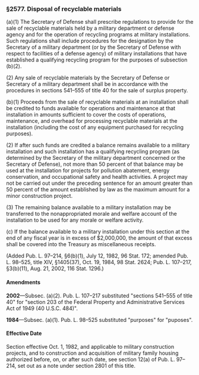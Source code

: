 ### §2577. Disposal of recyclable materials ###

(a)(1) The Secretary of Defense shall prescribe regulations to provide for the sale of recyclable materials held by a military department or defense agency and for the operation of recycling programs at military installations. Such regulations shall include procedures for the designation by the Secretary of a military department (or by the Secretary of Defense with respect to facilities of a defense agency) of military installations that have established a qualifying recycling program for the purposes of subsection (b)(2).

(2) Any sale of recyclable materials by the Secretary of Defense or Secretary of a military department shall be in accordance with the procedures in sections 541–555 of title 40 for the sale of surplus property.

(b)(1) Proceeds from the sale of recyclable materials at an installation shall be credited to funds available for operations and maintenance at that installation in amounts sufficient to cover the costs of operations, maintenance, and overhead for processing recyclable materials at the installation (including the cost of any equipment purchased for recycling purposes).

(2) If after such funds are credited a balance remains available to a military installation and such installation has a qualifying recycling program (as determined by the Secretary of the military department concerned or the Secretary of Defense), not more than 50 percent of that balance may be used at the installation for projects for pollution abatement, energy conservation, and occupational safety and health activities. A project may not be carried out under the preceding sentence for an amount greater than 50 percent of the amount established by law as the maximum amount for a minor construction project.

(3) The remaining balance available to a military installation may be transferred to the nonappropriated morale and welfare account of the installation to be used for any morale or welfare activity.

(c) If the balance available to a military installation under this section at the end of any fiscal year is in excess of $2,000,000, the amount of that excess shall be covered into the Treasury as miscellaneous receipts.

(Added Pub. L. 97–214, §6(b)(1), July 12, 1982, 96 Stat. 172; amended Pub. L. 98–525, title XIV, §1405(37), Oct. 19, 1984, 98 Stat. 2624; Pub. L. 107–217, §3(b)(11), Aug. 21, 2002, 116 Stat. 1296.)

#### Amendments ####

**2002**—Subsec. (a)(2). Pub. L. 107–217 substituted "sections 541–555 of title 40" for "section 203 of the Federal Property and Administrative Services Act of 1949 (40 U.S.C. 484)".

**1984**—Subsec. (a)(1). Pub. L. 98–525 substituted "purposes" for "puposes".

#### Effective Date ####

Section effective Oct. 1, 1982, and applicable to military construction projects, and to construction and acquisition of military family housing authorized before, on, or after such date, see section 12(a) of Pub. L. 97–214, set out as a note under section 2801 of this title.